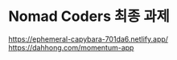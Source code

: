 # Nomad Coders 최종 과제

https://ephemeral-capybara-701da6.netlify.app/
https://dahhong.com/momentum-app
